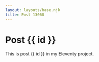 ```yaml
---
layout: layouts/base.njk
title: Post 13068
---
```


# Post {{ id }}

This is post {{ id }} in my Eleventy project.
